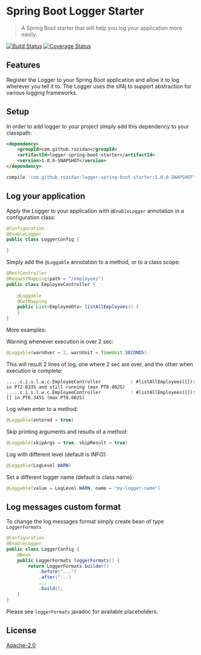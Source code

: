 # Spring Boot Logger Starter
> A Spring Boot starter that will help you log your application more easily.

[![Build Status](https://travis-ci.org/rozidan/logger-spring-boot-starter.svg?branch=master)](https://travis-ci.org/rozidan/logger-spring-boot-starter)
[![Coverage Status](https://coveralls.io/repos/github/rozidan/logger-spring-boot-starter/badge.svg?branch=master)](https://coveralls.io/github/rozidan/logger-spring-boot-starter?branch=master)

## Features
Register the Logger to your Spring Boot application and allow it to log wherever you tell it to.
The Logger uses the slf4j to support abstraction for various logging frameworks.

## Setup

In order to add logger to your project simply add this dependency to your classpath:

```xml
<dependency>
    <groupId>com.github.rozidan</groupId>
    <artifactId>logger-spring-boot-starter</artifactId>
    <version>1.0.0-SNAPSHOT</version>
</dependency>
```

```groovy
compile 'com.github.rozidan:logger-spring-boot-starter:1.0.0-SNAPSHOT'
```

## Log your application

Apply the Logger to your application with `@EnableLogger` annotation in a configuration class:

```java
@Configuration
@EnableLogger
public class LoggerConfig {

}
```

Simply add the `@Loggable` annotation to a method, or to a class scope:

```java
@RestController
@RequestMapping(path = "/employees")
public class EmployeeController {
	
	@Loggable
	@GetMapping
	public List<EmployeeDto> listAllEmployees() {
	}
}
```
More examples:

Warning whenever execution is over 2 sec:
```java
@Loggable(warnOver = 2, warnUnit = TimeUnit.SECONDS)
```
This will result 2 lines of log, one where 2 sec are over, and the other when execution is complete:
```text
.....c.i.s.l.w.c.EmployeeController           : #listAllEmployees([]): in PT2.833S and still running (max PT0.002S)
.....c.i.s.l.w.c.EmployeeController           : #listAllEmployees([]): [] in PT6.345S (max PT0.002S)
```

Log when enter to a method:
```java
@Loggable(entered = true)
```

Skip printing arguments and results of a method:
```java
@Loggable(skipArgs = true, skipResult = true)
```

Log with different level (default is INFO):
```java
@Loggable(LogLevel.WARN)
```

Set a different logger name (default is class name):
```java
@Loggable(value = LogLevel.WARN, name = "my-logger-name")
```

## Log messages custom format

To change the log messages format simply create bean of type `LoggerFormats`

```java
@Configuration
@EnableLogger
public class LoggerConfig {
	@Bean
	public LoggerFormats loggerFormats() {
		return LoggerFormats.builder()
			.before("...")
			.after("...)
			...
			.build();
	}
}
```
Please see `loggerFormats` javadoc for available placeholders.



## License

[Apache-2.0](http://www.apache.org/licenses/LICENSE-2.0)
